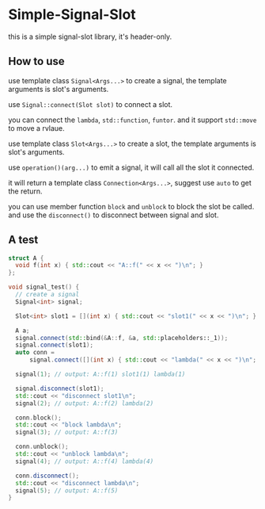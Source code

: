 # Simple-Signal-Slot

this is a simple signal-slot library, it's header-only.

## How to use

use template class `Signal<Args...>` to create a signal, the template arguments is slot's arguments.

use `Signal::connect(Slot slot)` to connect a slot.

you can connect the `lambda`, `std::function`, `funtor`. and it support `std::move` to move a rvlaue.

use template class `Slot<Args...>` to create a slot, the template arguments is slot's arguments.

use `operation()(arg...)` to emit a signal, it will call all the slot it connected.

it will return a template class `Connection<Args...>`, suggest use `auto` to get the return.

you can use member function `block` and `unblock` to block the slot be called.
and use the `disconnect()` to disconnect between signal and  slot.

## A test

```c++
struct A {
  void f(int x) { std::cout << "A::f(" << x << ")\n"; }
};

void signal_test() {
  // create a signal
  Signal<int> signal;

  Slot<int> slot1 = [](int x) { std::cout << "slot1(" << x << ")\n"; };

  A a;
  signal.connect(std::bind(&A::f, &a, std::placeholders::_1));
  signal.connect(slot1);
  auto conn =
      signal.connect([](int x) { std::cout << "lambda(" << x << ")\n"; });

  signal(1); // output: A::f(1) slot1(1) lambda(1)

  signal.disconnect(slot1);
  std::cout << "disconnect slot1\n";
  signal(2); // output: A::f(2) lambda(2)

  conn.block();
  std::cout << "block lambda\n";
  signal(3); // output: A::f(3)

  conn.unblock();
  std::cout << "unblock lambda\n";
  signal(4); // output: A::f(4) lambda(4)

  conn.disconnect();
  std::cout << "disconnect lambda\n";
  signal(5); // output: A::f(5)
}
```
